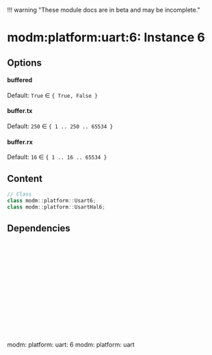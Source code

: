 !!! warning "These module docs are in beta and may be incomplete."

# modm:platform:uart:6: Instance 6



## Options
#### buffered

Default: `True` ∈ `{ True, False }`


#### buffer.tx

Default: `250` ∈ `{ 1 .. 250 .. 65534 }`


#### buffer.rx

Default: `16` ∈ `{ 1 .. 16 .. 65534 }`


## Content

```cpp
// Class
class modm::platform::Usart6;
class modm::platform::UsartHal6;
```
## Dependencies

<?xml version="1.0" encoding="UTF-8" standalone="no"?>
<!DOCTYPE svg PUBLIC "-//W3C//DTD SVG 1.1//EN"
 "http://www.w3.org/Graphics/SVG/1.1/DTD/svg11.dtd">
<!-- Generated by graphviz version 2.40.1 (20161225.0304)
 -->
<!-- Title: modm:platform:uart:6 Pages: 1 -->
<svg width="76pt" height="165pt"
 viewBox="0.00 0.00 76.00 165.00" xmlns="http://www.w3.org/2000/svg" xmlns:xlink="http://www.w3.org/1999/xlink">
<g id="graph0" class="graph" transform="scale(1 1) rotate(0) translate(4 161)">
<title>modm:platform:uart:6</title>
<polygon fill="#ffffff" stroke="transparent" points="-4,4 -4,-161 72,-161 72,4 -4,4"/>
<!-- modm_platform_uart_6 -->
<g id="node1" class="node">
<title>modm_platform_uart_6</title>
<polygon fill="#d3d3d3" stroke="#000000" stroke-width="2" points="68,-68 0,-68 0,0 68,0 68,-68"/>
<text text-anchor="middle" x="34" y="-52.8" font-family="Times,serif" font-size="14.00" fill="#000000">modm:</text>
<text text-anchor="middle" x="34" y="-37.8" font-family="Times,serif" font-size="14.00" fill="#000000">platform:</text>
<text text-anchor="middle" x="34" y="-22.8" font-family="Times,serif" font-size="14.00" fill="#000000">uart:</text>
<text text-anchor="middle" x="34" y="-7.8" font-family="Times,serif" font-size="14.00" fill="#000000">6</text>
</g>
<!-- modm_platform_uart -->
<g id="node2" class="node">
<title>modm_platform_uart</title>
<g id="a_node2"><a xlink:href="../modm-platform-uart" xlink:title="modm:&#10;platform:&#10;uart">
<polygon fill="#d3d3d3" stroke="#000000" points="68,-157 0,-157 0,-104 68,-104 68,-157"/>
<text text-anchor="middle" x="34" y="-141.8" font-family="Times,serif" font-size="14.00" fill="#000000">modm:</text>
<text text-anchor="middle" x="34" y="-126.8" font-family="Times,serif" font-size="14.00" fill="#000000">platform:</text>
<text text-anchor="middle" x="34" y="-111.8" font-family="Times,serif" font-size="14.00" fill="#000000">uart</text>
</a>
</g>
</g>
<!-- modm_platform_uart_6&#45;&gt;modm_platform_uart -->
<g id="edge1" class="edge">
<title>modm_platform_uart_6&#45;&gt;modm_platform_uart</title>
<path fill="none" stroke="#000000" d="M34,-68.0223C34,-76.2636 34,-85.113 34,-93.4847"/>
<polygon fill="#000000" stroke="#000000" points="30.5001,-93.7515 34,-103.7515 37.5001,-93.7516 30.5001,-93.7515"/>
</g>
</g>
</svg>

